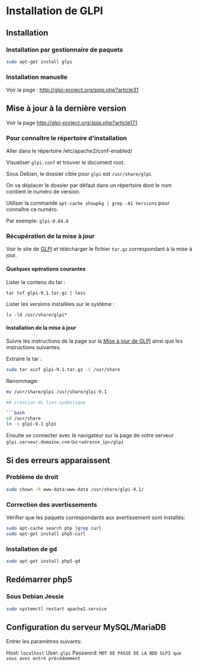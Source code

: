 # Installation de GLPI

## Installation

### Installation par gestionnaire de paquets

```bash
sudo apt-get install glpi
```

### Installation manuelle

Voir la page : http://glpi-project.org/spip.php?article31

## Mise à jour à la dernière version

Voir la page http://glpi-project.org/spip.php?article171

### Pour connaître le répertoire d'installation
Aller dans le répertoire /etc/apache2/conf-enabled/

Visualiser `glpi.conf` et trouver le document root.

Sous Debian, le dossier cible pour `glpi` est `/usr/share/glpi`

On va déplacer le dossier par défaut dans un répertoire dont le nom contient le numéro de version.

Utiliser la commande `apt-cache showpkg | grep -A1 Versions` pour connaître ce numéro.

Par exemple: `glpi-0.84.8`

### Récupération de la mise à jour
Voir le site de [GLPI](http://glpi-project.org/) et télécharger le fichier `tar.gz` correspondant à la mise à jour.

#### Quelques opérations courantes
Lister le contenu du tar :

`tar tvf glpi-9.1.tar.gz | less`

Lister les versions installées sur le système :

`ls -ld /usr/share/glpi*`

#### Installation de la mise à jour

Suivre les instructions de la page sur la [Mise à jour de GLPI](http://glpi-project.org/spip.php?article171) ainsi que les instructions suivantes.

Extraire le tar :

```bash
sudo tar xvzf glpi-9.1.tar.gz -C /usr/share
```

Renommage:

```bash
mv /usr/share/glpi /usr/share/glpi-9.1

## Création du lien symbolique

```bash
cd /usr/share
ln -s glpi-9.1 glpi
```

Ensuite se connecter avec le navigateur sur la page de votre serveur `glpi.serveur.domaine.com`
ou `<adresse_ip>/glpi`


## Si des erreurs apparaissent

### Problème de droit

```bash
sudo chown -R www-data:www-data /usr/share/glpi-9.1/
```

### Correction des avertissements

Vérifier que les paquets correspondants aux avertissement sont installés:

```bash
sudo apt-cache search php |grep curl
sudo apt-get install php5-curl
```

### Installation de gd

```bash
sudo apt-get install php5-gd
```

## Redémarrer php5

### Sous Debian Jessie

```bash
sudo systemctl restart apache2.service
```

## Configuration du serveur MySQL/MariaDB

Entrer les paramètres suivants:

Host: `localhost`
User: `glpi`
Password: `MOT DE PASSE DE LA BDD GLPI que vous avez entré précédemment`
